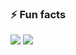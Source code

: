 ### ⚡ Fun facts

![](https://github-readme-stats.vercel.app/api?username=mitthu&show_icons=true&count_private=true&theme=graywhite)
![](https://github-readme-stats.vercel.app/api/top-langs/?username=mitthu&hide=html&layout=compact&theme=graywhite)

<!--
**mitthu/mitthu** is a ✨ _special_ ✨ repository because its `README.md` (this file) appears on your GitHub profile.

Here are some ideas to get you started:

- 🔭 I’m currently working on ...
- 🌱 I’m currently learning ...
- 👯 I’m looking to collaborate on ...
- 🤔 I’m looking for help with ...
- 💬 Ask me about ...
- 📫 How to reach me: ...
- 😄 Pronouns: ...
- ⚡ Fun fact: ...

Documentation about README stats:
- https://github.com/anuraghazra/github-readme-stats
-->
